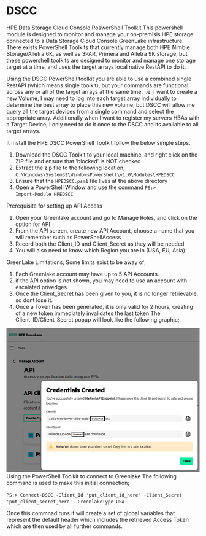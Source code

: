 # DSCC
HPE Data Storage Cloud Console PoswerShell Toolkit
This powershell module is designed to monitor and manage your on-premisis HPE storage connected to a Data Storage Cloud Console GreenLake infrastructure. 
There exists PowerShell Toolkits that currently manage both HPE Nimble Storage/Alletra 6K, as well as 3PAR, Primera and Alletra 9K storage, but these 
powershell toolkits are designed to monitor and manage one storage target at a time, and uses the target arrays local native RestAPI to do it. 
<p>Using the DSCC PowerShell toolkit you are able to use a combined single RestAPI (which means single toolkit), but your commands are functional 
across any or all of the target arrays at the same time. i.e. I want to create a new Volume, I may need to log into each target array individually 
to determine the best array to place this new volume, but DSCC will allow me query all the target devices from a single command and select the 
appropriate array. Additionally when I want to register my servers HBAs with a Target Device, I only need to do it once to the DSCC and its available 
to all target arrays. 

It Install the HPE DSCC PowerShell Toolkit follow the below simple steps.
1. Download the DSCC Toolkit to your local machine, and right click on the ZIP file and ensure that 'blocked' is NOT checked
2. Extract the zip file to the following location; <code>C:\Windows\System32\WindowsPowerShell\v1.0\Modules\HPEDSCC</code>
3. Ensure that the <code>HPEDSCC.psm1</code> file lives at the above directory
4. Open a PowerShell Window and use the command <code>PS:> Import-Module HPEDSCC</code>

Prerequisite for setting up API Access
1. Open your Greenlake account and go to Manage Roles, and click on the option for API
2. From the API screen, create new API Account, choose a name that you will remember such as PowerShellAccess
3. Record both the Client_ID and Client_Secret as they will be needed
4. You will also need to know which Region you are in (USA, EU, Asia). 

GreenLake Limitations; Some limits exist to be away of; 
1. Each Greenlake account may have up to 5 API Accounts. 
2. if the API option is not shown, you may need to use an account with escalated privedges.
3. Once the Client_Secret has been given to you, it is no longer retrievable, so dont lose it.
4. Once a Token has been generated, it is only valid for 2 hours, creating of a new token immediately invalidates the last token
The Client_ID/Client_Secret popup will look like the following graphic;
<img src="CreateAPIAccount.png" alt=Client ID and Secret />
Using the PowerShell Toolkit to connect to Greenlake
The following command is used to make this initial connection;
<P><code>PS:> Connect-DSCC -Client_Id 'put_client_id_here' -Client_Secret 'put_client_secret_here' -GreenlakeType USA</code>
<P>Once this commnad runs it will create a set of global variables that represent the default header which includes the retrieved 
Access Token which are then used by all further commands.
